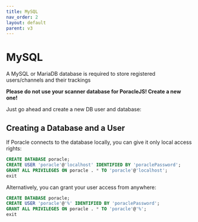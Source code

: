 ```yaml
---
title: MySQL
nav_order: 2
layout: default
parent: v3
---
```


# MySQL

A MySQL or MariaDB database is required to store registered users/channels and their trackings  
  
**Please do not use your scanner database for PoracleJS! Create a new one!**

Just go ahead and create a new DB user and database:

## Creating a Database and a User

If Poracle connects to the database locally, you can give it only local access rights:
   ```sql
   CREATE DATABASE poracle;
   CREATE USER 'poracle'@'localhost' IDENTIFIED BY 'poraclePassword';
   GRANT ALL PRIVILEGES ON poracle . * TO 'poracle'@'localhost';
   exit
   ```
   
Alternatively, you can grant your user access from anywhere:
   ```sql
   CREATE DATABASE poracle;
   CREATE USER 'poracle'@'%' IDENTIFIED BY 'poraclePassword';
   GRANT ALL PRIVILEGES ON poracle . * TO 'poracle'@'%';
   exit
   ```
